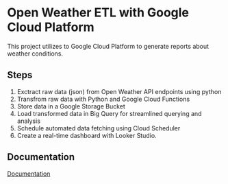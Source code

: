 
# Open Weather ETL with Google Cloud Platform

This project utilizes to Google Cloud Platform to generate reports about weather conditions.

## Steps
1. Exctract raw data (json) from Open Weather API endpoints using python
2. Transfrom raw data with Python and Google Cloud Functions
3. Store data in a Google Storage Bucket
4. Load transformed data in Big Query for streamlined querying and analysis
5. Schedule automated data fetching using Cloud Scheduler 
6. Create a real-time dashboard with Looker Studio.
## Documentation

[Documentation](https://linktodocumentation)

